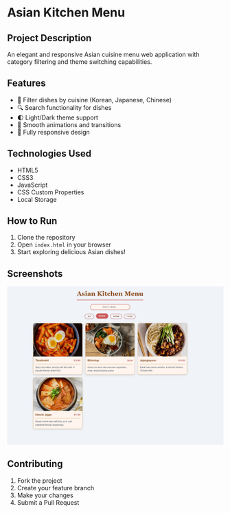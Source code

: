 # Asian Kitchen Menu

## Project Description
An elegant and responsive Asian cuisine menu web application with category filtering and theme switching capabilities.

## Features
- 🍜 Filter dishes by cuisine (Korean, Japanese, Chinese)
- 🔍 Search functionality for dishes
- 🌓 Light/Dark theme support
- 💫 Smooth animations and transitions
- 📱 Fully responsive design

## Technologies Used
- HTML5
- CSS3
- JavaScript
- CSS Custom Properties
- Local Storage

## How to Run
1. Clone the repository
2. Open `index.html` in your browser
3. Start exploring delicious Asian dishes!

## Screenshots
![Application Screenshot](Adsız.jpg)


## Contributing
1. Fork the project
2. Create your feature branch
3. Make your changes
4. Submit a Pull Request
